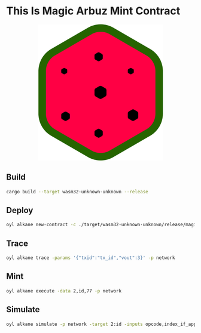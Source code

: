# This Is Magic Arbuz Mint Contract

<p align="center">
  <img src="./arbuz.png" alt="ARBUZ Logo">
</p>

## Build
```bash
cargo build --target wasm32-unknown-unknown --release
```

## Deploy
```bash
oyl alkane new-contract -c ./target/wasm32-unknown-unknown/release/magic_arbuz.wasm -data 1,0 -p network
```

## Trace
```bash
oyl alkane trace -params '{"txid":"tx_id","vout":3}' -p network
```

## Mint
```bash
oyl alkane execute -data 2,id,77 -p network
```

## Simulate
```bash
oyl alkane simulate -p network -target 2:id -inputs opcode,index_if_applicable
```